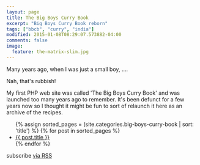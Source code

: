 ```yaml
---
layout: page
title: The Big Boys Curry Book
excerpt: "Big Boys Curry Book reborn"
tags: ["bbcb", "curry", "india"]
modified: 2015-01-08T08:29:07.573882-04:00
comments: false
image:
  feature: the-matrix-slim.jpg
---
```


<div class="home">

<p>Many years ago, when I was just a small boy, ....</p>

<p>Nah, that's rubbish!</p>

<p>My first PHP web site was called 'The Big Boys Curry Book' and was launched too
many years ago to remember.  It's been defunct for a few years now so I thought
it might be fun to sort of relaunch it here as an archive of the recipes.</p>

  <ul class="post-list">
    {% assign sorted_pages = (site.categories.big-boys-curry-book | sort: 'title') %}
    {% for post in sorted_pages %}
      <li>
          <a class="post-link" href="{{ post.url | prepend: site.baseurl }}">{{ post.title }}</a>
      </li>
    {% endfor %}
  </ul>

  <p class="rss-subscribe">subscribe <a href="{{ "/feed.xml" | prepend: site.baseurl }}">via RSS</a></p>

</div>

